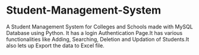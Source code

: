 # Student-Management-System
A Student Management System for Colleges and Schools made with MySQL Database using Python.
It has a login Authentication Page.It has various functionalities like Adding, Searching, 
Deletion and Updation of Students.It also lets up Export the data to Excel file.
